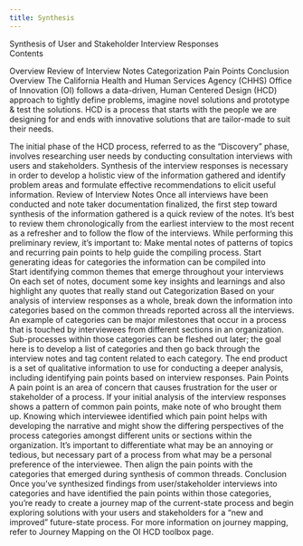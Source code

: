 ```yaml
---
title: Synthesis
---
```



Synthesis of User and Stakeholder Interview Responses                                                              
Contents

Overview
Review of Interview Notes
Categorization
Pain Points
Conclusion
Overview
The California Health and Human Services Agency (CHHS) Office of Innovation (OI) follows a data-driven, Human Centered Design (HCD) approach to tightly define problems, imagine novel solutions and prototype & test the solutions. HCD is a process that starts with the people we are designing for and ends with innovative solutions that are tailor-made to suit their needs.

The initial phase of the HCD process, referred to as the “Discovery” phase, involves researching user  needs by conducting consultation interviews with users and stakeholders. Synthesis of the interview responses is necessary in order to develop a holistic view of the information gathered and identify problem areas and formulate effective recommendations to elicit useful information.
Review of Interview Notes
Once all interviews have been conducted and note taker documentation finalized, the first step toward synthesis of the information gathered is a quick review of the notes. It’s best to review them chronologically from the earliest interview to the most recent as a refresher and to follow the flow of the interviews. While performing this preliminary review, it’s important to:
Make mental notes of patterns of topics and recurring pain points to help guide the compiling process.
Start generating ideas for categories the information can be compiled into  
Start identifying common themes that emerge throughout your interviews
On each set of notes, document some key insights and learnings and also highlight any quotes that really stand out
Categorization
Based on your analysis of interview responses as a whole, break down the information into categories based on the common threads reported across all the interviews. An example of categories can be major milestones that occur in a process that is touched by interviewees from different sections in an organization. Sub-processes within those categories can be fleshed out later; the goal here is to develop a list of categories and then go back through the interview notes and tag content related to each category. The end product is a set of qualitative information to use for conducting a deeper analysis, including identifying pain points based on interview responses.
Pain Points
A pain point is an area of concern that causes frustration for the user or stakeholder of a process. If your initial analysis of the interview responses shows a pattern of common pain points, make note of who brought them up. Knowing which interviewee identified which pain point helps with developing the narrative and might show the differing perspectives of the process categories amongst different units or sections within the organization. It’s important to differentiate what may be an annoying or tedious, but necessary part of a process from what may be a personal preference of the interviewee. Then align the pain points with the categories that emerged during synthesis of common threads.
Conclusion
Once you’ve synthesized findings from user/stakeholder interviews into categories and have identified the pain points within those categories, you’re ready to create a journey map of the current-state process and begin exploring solutions with your users and stakeholders for a “new and improved” future-state process. For more information on journey mapping, refer to Journey Mapping on the OI HCD toolbox page.  
